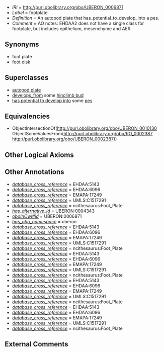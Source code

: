  * *IRI* = http://purl.obolibrary.org/obo/UBERON_0006871
 * *Label* = footplate
 * *Definition* = An autopod plate that has_potential_to_develop_into a pes.
 * *Comment* = AO notes: EHDAA2 does not have a single class for footplate, but includes epithelium, mesenchyme and AER

## Synonyms

 * foot plate
 * foot disk

## Superclasses

 * [autopod plate](../../UBERON/30/UBERON_0010130.md)
 * [develops_from](../../RO/02/RO_0002202.md) some [hindlimb bud](../../UBERON/18/UBERON_0005418.md)
 * [has potential to develop into](../../RO/87/RO_0002387.md) some [pes](../../UBERON/87/UBERON_0002387.md)

## Equivalencies

 * ObjectIntersectionOf(<http://purl.obolibrary.org/obo/UBERON_0010130> ObjectSomeValuesFrom(<http://purl.obolibrary.org/obo/RO_0002387> <http://purl.obolibrary.org/obo/UBERON_0002387>))

## Other Logical Axioms


## Other Annotations

 * *[database_cross_reference](../../ef/oboInOwl#hasDbXref.md)* = EHDAA:5143
 * *[database_cross_reference](../../ef/oboInOwl#hasDbXref.md)* = EHDAA:6096
 * *[database_cross_reference](../../ef/oboInOwl#hasDbXref.md)* = EMAPA:17249
 * *[database_cross_reference](../../ef/oboInOwl#hasDbXref.md)* = UMLS:C1517291
 * *[database_cross_reference](../../ef/oboInOwl#hasDbXref.md)* = ncithesaurus:Foot_Plate
 * *[has_alternative_id](../../Id/oboInOwl#hasAlternativeId.md)* = UBERON:0004343
 * *[oboInOwl#id](../../id/oboInOwl#id.md)* = UBERON:0006871
 * *[has_obo_namespace](../../ce/oboInOwl#hasOBONamespace.md)* = uberon
 * *[database_cross_reference](../../ef/oboInOwl#hasDbXref.md)* = EHDAA:5143
 * *[database_cross_reference](../../ef/oboInOwl#hasDbXref.md)* = EHDAA:6096
 * *[database_cross_reference](../../ef/oboInOwl#hasDbXref.md)* = EMAPA:17249
 * *[database_cross_reference](../../ef/oboInOwl#hasDbXref.md)* = UMLS:C1517291
 * *[database_cross_reference](../../ef/oboInOwl#hasDbXref.md)* = ncithesaurus:Foot_Plate
 * *[database_cross_reference](../../ef/oboInOwl#hasDbXref.md)* = EHDAA:5143
 * *[database_cross_reference](../../ef/oboInOwl#hasDbXref.md)* = EHDAA:6096
 * *[database_cross_reference](../../ef/oboInOwl#hasDbXref.md)* = EMAPA:17249
 * *[database_cross_reference](../../ef/oboInOwl#hasDbXref.md)* = UMLS:C1517291
 * *[database_cross_reference](../../ef/oboInOwl#hasDbXref.md)* = ncithesaurus:Foot_Plate
 * *[database_cross_reference](../../ef/oboInOwl#hasDbXref.md)* = EHDAA:5143
 * *[database_cross_reference](../../ef/oboInOwl#hasDbXref.md)* = EHDAA:6096
 * *[database_cross_reference](../../ef/oboInOwl#hasDbXref.md)* = EMAPA:17249
 * *[database_cross_reference](../../ef/oboInOwl#hasDbXref.md)* = UMLS:C1517291
 * *[database_cross_reference](../../ef/oboInOwl#hasDbXref.md)* = ncithesaurus:Foot_Plate
 * *[database_cross_reference](../../ef/oboInOwl#hasDbXref.md)* = EHDAA:5143
 * *[database_cross_reference](../../ef/oboInOwl#hasDbXref.md)* = EHDAA:6096
 * *[database_cross_reference](../../ef/oboInOwl#hasDbXref.md)* = EMAPA:17249
 * *[database_cross_reference](../../ef/oboInOwl#hasDbXref.md)* = UMLS:C1517291
 * *[database_cross_reference](../../ef/oboInOwl#hasDbXref.md)* = ncithesaurus:Foot_Plate

## External Comments


